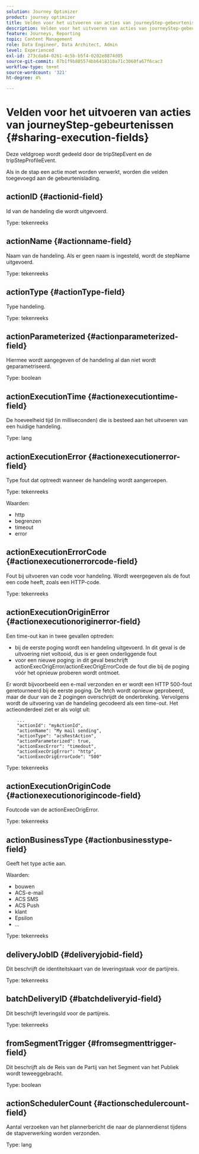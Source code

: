 ```yaml
---
solution: Journey Optimizer
product: journey optimizer
title: Velden voor het uitvoeren van acties van journeyStep-gebeurtenissen
description: Velden voor het uitvoeren van acties van journeyStep-gebeurtenissen
feature: Journeys, Reporting
topic: Content Management
role: Data Engineer, Data Architect, Admin
level: Experienced
exl-id: 273cda84-0261-4c5b-b5f4-0202e8874d05
source-git-commit: 07b1f9b885574bb6418310a71c3060fa67f6cac3
workflow-type: tm+mt
source-wordcount: '321'
ht-degree: 4%

---
```


# Velden voor het uitvoeren van acties van journeyStep-gebeurtenissen {#sharing-execution-fields}

Deze veldgroep wordt gedeeld door de tripStepEvent en de tripStepProfileEvent.

Als in de stap een actie moet worden verwerkt, worden die velden toegevoegd aan de gebeurtenislading.

## actionID {#actionid-field}

Id van de handeling die wordt uitgevoerd.

Type: tekenreeks

## actionName {#actionname-field}

Naam van de handeling. Als er geen naam is ingesteld, wordt de stepName uitgevoerd.

Type: tekenreeks

## actionType {#actionType-field}

Type handeling.

Type: tekenreeks

## actionParameterized {#actionparameterized-field}

Hiermee wordt aangegeven of de handeling al dan niet wordt geparametriseerd.

Type: boolean

## actionExecutionTime {#actionexecutiontime-field}

De hoeveelheid tijd (in milliseconden) die is besteed aan het uitvoeren van een huidige handeling.

Type: lang

## actionExecutionError {#actionexecutionerror-field}

Type fout dat optreedt wanneer de handeling wordt aangeroepen.

Type: tekenreeks

Waarden:
* http
* begrenzen
* timeout
* error

## actionExecutionErrorCode {#actionexecutionerrorcode-field}

Fout bij uitvoeren van code voor handeling. Wordt weergegeven als de fout een code heeft, zoals een HTTP-code.

Type: tekenreeks

## actionExecutionOriginError {#actionexecutionoriginerror-field}

Een time-out kan in twee gevallen optreden:

* bij de eerste poging wordt een handeling uitgevoerd. In dit geval is de uitvoering niet voltooid, dus is er geen onderliggende fout
* voor een nieuwe poging: in dit geval beschrijft actionExecOrigError/actionExecOrigErrorCode de fout die bij de poging vóór het opnieuw proberen wordt ontmoet.

Er wordt bijvoorbeeld een e-mail verzonden en er wordt een HTTP 500-fout geretourneerd bij de eerste poging. De fetch wordt opnieuw geprobeerd, maar de duur van de 2 pogingen overschrijdt de onderbreking. Vervolgens wordt de uitvoering van de handeling gecodeerd als een time-out. Het actieonderdeel ziet er als volgt uit:

```
    ...
    "actionId": "myActionId",
    "actionName": "My mail sending",
    "actionType": "acsRestAction",
    "actionParameterized": true,
    "actionExecError": "timedout",
    "actionExecOrigError": "http",
    "actionExecOrigErrorCode": "500"
```

Type: tekenreeks

## actionExecutionOriginCode {#actionexecutionorigincode-field}

Foutcode van de actionExecOrigError.

Type: tekenreeks

## actionBusinessType {#actionbusinesstype-field}

Geeft het type actie aan.

Waarden:

* bouwen
* ACS-e-mail
* ACS SMS
* ACS Push
* klant
* Epsilon
* ...

Type: tekenreeks

## deliveryJobID {#deliveryjobid-field}

Dit beschrijft de identiteitskaart van de leveringstaak voor de partijreis.

Type: tekenreeks

## batchDeliveryID {#batchdeliveryid-field}

Dit beschrijft leveringsId voor de partijreis.

Type: tekenreeks

## fromSegmentTrigger {#fromsegmenttrigger-field}

Dit beschrijft als de Reis van de Partij van het Segment van het Publiek wordt teweeggebracht.

Type: boolean

## actionSchedulerCount {#actionschedulercount-field}

Aantal verzoeken van het plannerbericht die naar de plannerdienst tijdens de stapverwerking worden verzonden.

Type: lang
